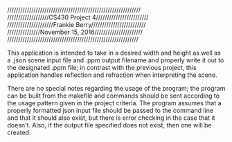 /////////////////////////////////////////////////////////////  
///////////////////CS430 Project 4////////////////////////  
/////////////////////Frankie Berry/////////////////////////  
///////////////November 15, 2016//////////////////////  
////////////////////////////////////////////////////////////

 This application is intended to take in a desired width and height as well as a .json scene input file and .ppm output filename and properly write it out to the designated .ppm file; in contrast with the previous project, this application handles reflection and refraction when interpreting the scene.

 There are no special notes regarding the usage of the program; the program can be built from the makefile and commands should be sent
according to the usage pattern given in the project criteria. The program assumes that a properly formatted json input file
should be passed to the command line and that it should also exist, but there is error checking in the case that it doesn't. Also, if
the output file specified does not exist, then one will be created. 
